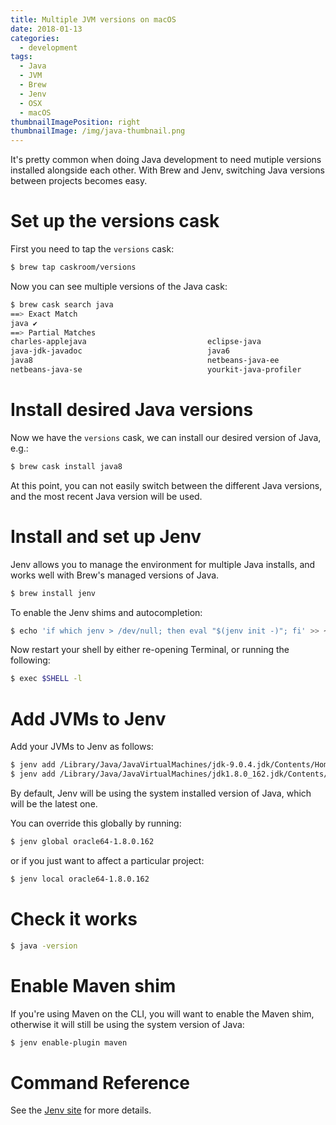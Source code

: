 ```yaml
---
title: Multiple JVM versions on macOS
date: 2018-01-13
categories:
  - development
tags:
  - Java
  - JVM
  - Brew
  - Jenv
  - OSX
  - macOS
thumbnailImagePosition: right
thumbnailImage: /img/java-thumbnail.png
---
```


It's pretty common when doing Java development to need mutiple versions installed alongside each other.
With Brew and Jenv, switching Java versions between projects becomes easy.

<!--more-->


# Set up the versions cask

First you need to tap the `versions` cask:

~~~ sh
$ brew tap caskroom/versions
~~~

Now you can see multiple versions of the Java cask:

~~~ sh
$ brew cask search java
==> Exact Match
java ✔
==> Partial Matches
charles-applejava                           eclipse-java
java-jdk-javadoc                            java6
java8                                       netbeans-java-ee
netbeans-java-se                            yourkit-java-profiler
~~~

# Install desired Java versions

Now we have the `versions` cask, we can install our desired version of Java, e.g.:

~~~ sh
$ brew cask install java8
~~~

At this point, you can not easily switch between the different Java versions, and the most recent Java version will be used.

# Install and set up Jenv

Jenv allows you to manage the environment for multiple Java installs, and works well with Brew's managed versions of Java.

~~~ sh
$ brew install jenv
~~~

To enable the Jenv shims and autocompletion:

~~~ sh
$ echo 'if which jenv > /dev/null; then eval "$(jenv init -)"; fi' >> ~/.bash_profile
~~~

Now restart your shell by either re-opening Terminal, or running the following:

~~~ sh
$ exec $SHELL -l
~~~

# Add JVMs to Jenv

Add your JVMs to Jenv as follows:

~~~  sh
$ jenv add /Library/Java/JavaVirtualMachines/jdk-9.0.4.jdk/Contents/Home/
$ jenv add /Library/Java/JavaVirtualMachines/jdk1.8.0_162.jdk/Contents/Home/
~~~

By default, Jenv will be using the system installed version of Java, which will be the latest one.

You can override this globally by running:

~~~  sh
$ jenv global oracle64-1.8.0.162
~~~

or if you just want to affect a particular project:

~~~ sh
$ jenv local oracle64-1.8.0.162
~~~

# Check it works

~~~  sh
$ java -version
~~~

# Enable Maven shim

If you're using Maven on the CLI, you will want to enable the Maven shim, otherwise it will still be using the system version of Java:

~~~ sh
$ jenv enable-plugin maven
~~~

# Command Reference

See the [Jenv site](http://www.jenv.be/) for more details.
